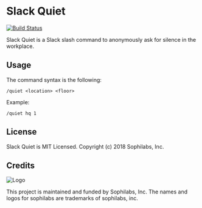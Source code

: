 # Slack Quiet

[![Build Status](https://travis-ci.org/sophilabs/slack-quiet.svg?branch=master)](https://travis-ci.org/sophilabs/slack-quiet)

Slack Quiet is a Slack slash command to anonymously ask for silence in the workplace.

## Usage

The command syntax is the following:

```
/quiet <location> <floor>
```

Example:

```
/quiet hq 1
```

## License

Slack Quiet is MIT Licensed. Copyright (c) 2018 Sophilabs, Inc.

## Credits

![Logo](https://s3.amazonaws.com/sophilabs-assets/logo/logo_300x66.gif)

This project is maintained and funded by Sophilabs, Inc.
The names and logos for sophilabs are trademarks of sophilabs, inc.
